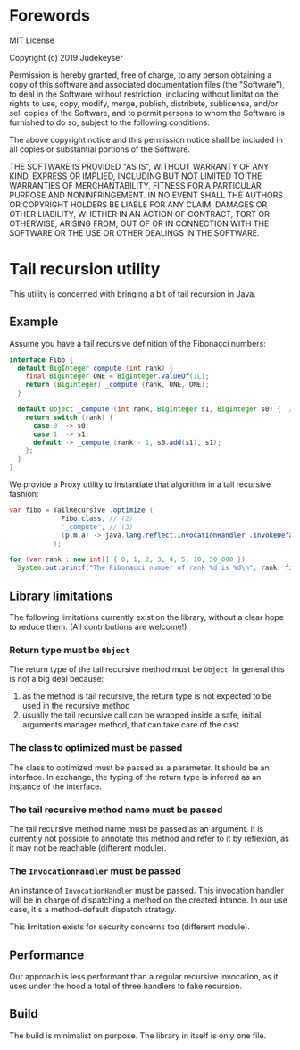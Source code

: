# Forewords
MIT License

Copyright (c) 2019 Judekeyser

Permission is hereby granted, free of charge, to any person obtaining a copy of this software and associated documentation files (the "Software"), to deal in the Software without restriction, including without limitation the rights to use, copy, modify, merge, publish, distribute, sublicense, and/or sell copies of the Software, and to permit persons to whom the Software is furnished to do so, subject to the following conditions:

The above copyright notice and this permission notice shall be included in all copies or substantial portions of the Software.

THE SOFTWARE IS PROVIDED "AS IS", WITHOUT WARRANTY OF ANY KIND, EXPRESS OR IMPLIED, INCLUDING BUT NOT LIMITED TO THE WARRANTIES OF MERCHANTABILITY, FITNESS FOR A PARTICULAR PURPOSE AND NONINFRINGEMENT. IN NO EVENT SHALL THE AUTHORS OR COPYRIGHT HOLDERS BE LIABLE FOR ANY CLAIM, DAMAGES OR OTHER LIABILITY, WHETHER IN AN ACTION OF CONTRACT, TORT OR OTHERWISE, ARISING FROM, OUT OF OR IN CONNECTION WITH THE SOFTWARE OR THE USE OR OTHER DEALINGS IN THE SOFTWARE.

# Tail recursion utility

This utility is concerned with bringing a bit of tail recursion in Java.

## Example

Assume you have a tail recursive definition of the Fibonacci numbers:
```java
interface Fibo {
  default BigInteger compute (int rank) {
    final BigInteger ONE = BigInteger.valueOf(1L);
    return (BigInteger) _compute (rank, ONE, ONE);
  }

  default Object _compute (int rank, BigInteger s1, BigInteger s0) {  // (1)
    return switch (rank) {
      case 0  -> s0;
      case 1  -> s1;
      default -> _compute (rank - 1, s0.add(s1), s1);
    };
  }
}
```
We provide a Proxy utility to instantiate that algorithm in a tail recursive fashion:
```java
var fibo = TailRecursive .optimize (
             Fibo.class, // (2)
             "_compute", // (3)
             (p,m,a) -> java.lang.reflect.InvocationHandler .invokeDefault(p,m,a) // (4)
           );

for (var rank : new int[] { 0, 1, 2, 3, 4, 5, 10, 50_000 })
  System.out.printf("The Fibonacci number of rank %d is %d\n", rank, fibo .compute (rank));
```

## Library limitations

The following limitations currently exist on the library, without a clear hope to reduce them.
(All contributions are welcome!)

### Return type must be `Object`
The return type of the tail recursive method must be `Object`. In general this is not a big deal because:
1. as the method is tail recursive, the return type is not expected to be used in the recursive method
2. usually the tail recursive call can be wrapped inside a safe, initial arguments manager method, that can take care of the cast.

### The class to optimized must be passed
The class to optimized must be passed as a parameter. It should be an interface.
In exchange, the typing of the return type is inferred as an instance of the interface.

### The tail recursive method name must be passed
The tail recursive method name must be passed as an argument.
It is currently not possible to annotate this method and refer to it by reflexion, as it may not be reachable (different module).

### The `InvocationHandler` must be passed
An instance of `InvocationHandler` must be passed. This invocation handler will be in charge of dispatching a method on the created intance.
In our use case, it's a method-default dispatch strategy.

This limitation exists for security concerns too (different module).

## Performance
Our approach is less performant than a regular recursive invocation, as it uses under the hood a total of three handlers to fake recursion.

## Build

The build is minimalist on purpose. The library in itself is only one file.






